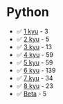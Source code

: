 # Python
* :white_check_mark: [1 kyu](/solutions/python/1%20kyu) - 3
* :white_check_mark: [2 kyu](/solutions/python/2%20kyu) - 5
* :white_check_mark: [3 kyu](/solutions/python/3%20kyu) - 13
* :white_check_mark: [4 kyu](/solutions/python/4%20kyu) - 59
* :white_check_mark: [5 kyu](/solutions/python/5%20kyu) - 59
* :white_check_mark: [6 kyu](/solutions/python/6%20kyu) - 139
* :white_check_mark: [7 kyu](/solutions/python/7%20kyu) - 34
* :white_check_mark: [8 kyu](/solutions/python/8%20kyu) - 23
* :white_check_mark: [Beta](/solutions/python/Beta) - 5